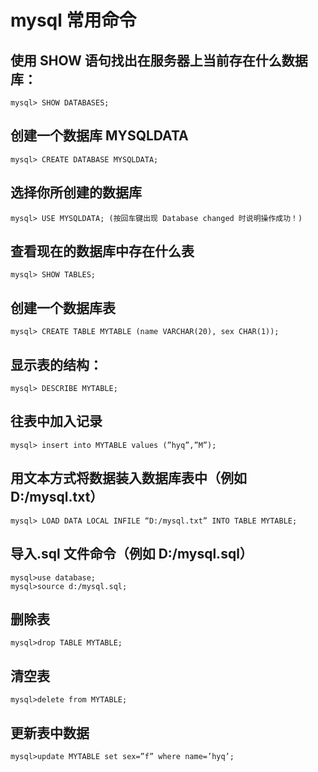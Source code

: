 <!-- Date: 2017-03-05 17:44 -->

# mysql 常用命令

## 使用 SHOW 语句找出在服务器上当前存在什么数据库：

```
mysql> SHOW DATABASES;
```

## 创建一个数据库 MYSQLDATA

```
mysql> CREATE DATABASE MYSQLDATA;
```

## 选择你所创建的数据库

```
mysql> USE MYSQLDATA; (按回车键出现 Database changed 时说明操作成功！)
```

## 查看现在的数据库中存在什么表

```
mysql> SHOW TABLES;
```

## 创建一个数据库表

```
mysql> CREATE TABLE MYTABLE (name VARCHAR(20), sex CHAR(1));
```

## 显示表的结构：

```
mysql> DESCRIBE MYTABLE;
```

## 往表中加入记录

```
mysql> insert into MYTABLE values (”hyq”,”M”);
```

## 用文本方式将数据装入数据库表中（例如 D:/mysql.txt）

```
mysql> LOAD DATA LOCAL INFILE “D:/mysql.txt” INTO TABLE MYTABLE;
```

## 导入.sql 文件命令（例如 D:/mysql.sql）

```
mysql>use database;
mysql>source d:/mysql.sql;
```

## 删除表

```
mysql>drop TABLE MYTABLE;
```

## 清空表

```
mysql>delete from MYTABLE;
```

## 更新表中数据

```
mysql>update MYTABLE set sex=”f” where name=’hyq’;
```
